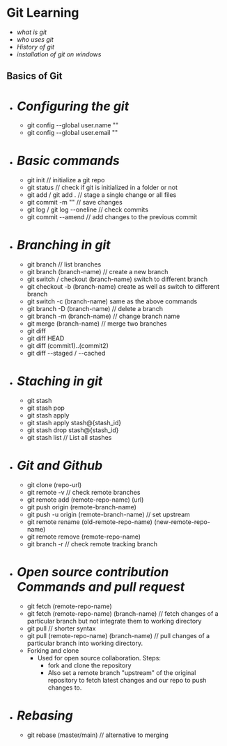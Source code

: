 # Git Learning

- _what is git_
- _who uses git_
- _History of git_
- _installation of git on windows_

## Basics of Git

- # _Configuring the git_

  - git config --global user.name "<name>"
  - git config --global user.email "<emailId>"

- # _Basic commands_

  - git init // initialize a git repo
  - git status // check if git is initialized in a folder or not
  - git add <fileName> / git add . // stage a single change or all files
  - git commit -m "<your-message>" // save changes
  - git log / git log --oneline // check commits
  - git commit --amend // add changes to the previous commit

- # _Branching in git_

  - git branch // list branches
  - git branch (branch-name) // create a new branch
  - git switch / checkout (branch-name) switch to different branch
  - git checkout -b (branch-name) create as well as switch to different branch
  - git switch -c (branch-name) same as the above commands
  - git branch -D (branch-name) // delete a branch
  - git branch -m (branch-name) // change branch name
  - git merge (branch-name) // merge two branches
  - git diff
  - git diff HEAD
  - git diff (commit1)..(commit2)
  - git diff --staged / --cached

- # _Staching in git_

  - git stash
  - git stash pop
  - git stash apply
  - git stash apply stash@{stash_id}
  - git stash drop stash@{stash_id}
  - git stash list // List all stashes

- # _Git and Github_

  - git clone (repo-url)
  - git remote -v // check remote branches
  - git remote add (remote-repo-name) (url)
  - git push origin (remote-branch-name)
  - git push -u origin (remote-branch-name) // set upstream
  - git remote rename (old-remote-repo-name) (new-remote-repo-name)
  - git remote remove (remote-repo-name)
  - git branch -r // check remote tracking branch

- # _Open source contribution Commands and pull request_

  - git fetch (remote-repo-name)
  - git fetch (remote-repo-name) (branch-name) // fetch changes of a particular branch but not integrate them to working directory
  - git pull // shorter syntax
  - git pull (remote-repo-name) (branch-name) // pull changes of a particular branch into working directory.
  - Forking and clone
    - Used for open source collaboration. Steps:
      - fork and clone the repository
      - Also set a remote branch "upstream" of the original repository to fetch latest changes and our repo to push changes to.

- # _Rebasing_
  - git rebase (master/main) // alternative to merging
